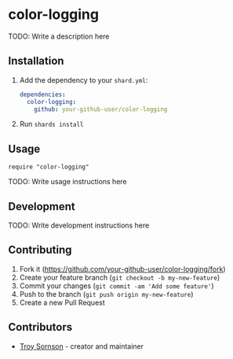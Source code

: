 # color-logging

TODO: Write a description here

## Installation

1. Add the dependency to your `shard.yml`:

   ```yaml
   dependencies:
     color-logging:
       github: your-github-user/color-logging
   ```

2. Run `shards install`

## Usage

```crystal
require "color-logging"
```

TODO: Write usage instructions here

## Development

TODO: Write development instructions here

## Contributing

1. Fork it (<https://github.com/your-github-user/color-logging/fork>)
2. Create your feature branch (`git checkout -b my-new-feature`)
3. Commit your changes (`git commit -am 'Add some feature'`)
4. Push to the branch (`git push origin my-new-feature`)
5. Create a new Pull Request

## Contributors

- [Troy Sornson](https://github.com/your-github-user) - creator and maintainer
